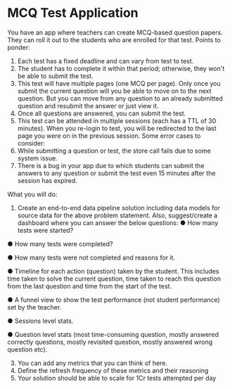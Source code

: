 # MCQ Test Application
You have an app where teachers can create MCQ-based question papers. They can roll it out to the students who are enrolled for that test.
Points to ponder:
1) Each test has a fixed deadline and can vary from test to test.
2) The student has to complete it within that period; otherwise, they won't be able to
submit the test.
3) This test will have multiple pages (one MCQ per page). Only once you submit the
current question will you be able to move on to the next question. But you can move from any question to an already submitted question and resubmit the answer or just view it.
4) Once all questions are answered, you can submit the test.
5) This test can be attended in multiple sessions (each has a TTL of 30 minutes). When
you re-login to test, you will be redirected to the last page you were on in the previous session.
Some error cases to consider:
1) While submitting a question or test, the store call fails due to some system issue.
2) There is a bug in your app due to which students can submit the answers to any
question or submit the test even 15 minutes after the session has expired.

What you will do:
1) Create an end-to-end data pipeline solution including data models for source data for the above problem statement. Also, suggest/create a dashboard where you can answer the below questions:
  ● How many tests were started?

  ● How many tests were completed?

  ● How many tests were not completed and reasons for it.

  ● Timeline for each action (question) taken by the student. This includes time taken to solve the current question, time taken to reach this question from the last question and      time from the start of the test.

  ● A funnel view to show the test performance (not student performance) set by the teacher.

  ● Sessions level stats.

  ● Question level stats (most time-consuming question, mostly answered correctly
    questions, mostly revisited question, mostly answered wrong question etc).

3) You can add any metrics that you can think of here.
4) Define the refresh frequency of these metrics and their reasoning
5) Your solution should be able to scale for 1Cr tests attempted per day
